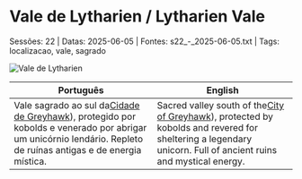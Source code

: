 ﻿
# Vale de Lytharien / Lytharien Vale

Sessões: 22 | Datas: 2025-06-05 | Fontes: s22_-_2025-06-05.txt | Tags: localizacao, vale, sagrado

![Vale de Lytharien](assets/location/location_blank.png)

| Português | English |
|-----------|---------|
| Vale sagrado ao sul da[Cidade de Greyhawk](free_city_of_greyhawk.md)), protegido por kobolds e venerado por abrigar um unicórnio lendário. Repleto de ruínas antigas e de energia mística. | Sacred valley south of the[City of Greyhawk](free_city_of_greyhawk.md)), protected by kobolds and revered for sheltering a legendary unicorn. Full of ancient ruins and mystical energy. |

